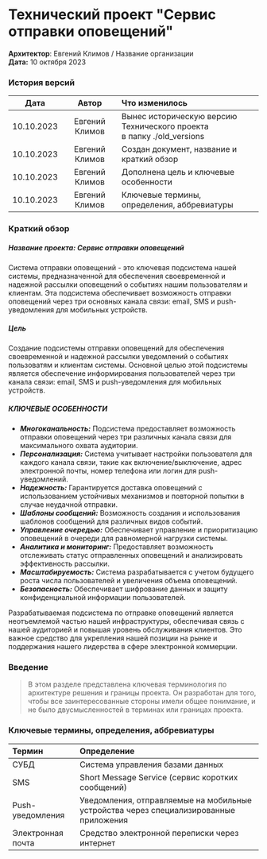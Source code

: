 # Технический проект "Сервис отправки оповещений"

**Архитектор**: Евгений Климов / Название организации  
**Дата:** 10 октября 2023


### История версий

|    Дата    |     Автор      | Что изменилось                                                            |
|:----------:|:--------------:|:--------------------------------------------------------------------------|
| 10.10.2023 | Евгений Климов | Вынес историческую версию Технического проекта<br/>в папку ./old_versions |
| 10.10.2023 | Евгений Климов | Создан документ, название и краткий обзор                                 |
| 10.10.2023 | Евгений Климов | Дополнена цель и ключевые особенности                                     |
| 10.10.2023 | Евгений Климов | Ключевые термины, определения, аббревиатуры                               |

### Краткий обзор

##### Название проекта: Сервис отправки оповещений

Система отправки оповещений - это ключевая подсистема нашей системы, предназначенной для обеспечения своевременной и надежной рассылки оповещений о событиях нашим пользователям и клиентам. Эта подсистема обеспечивает возможность отправки оповещений через три основных канала связи: email, SMS и push-уведомления для мобильных устройств.

##### Цель
Создание подсистемы отправки оповещений для обеспечения своевременной и надежной рассылки уведомлений о событиях пользоватям и клиентам системы. Основной целью этой подсистемы является обеспечение информирования пользователей через три канала связи: email, SMS и push-уведомления для мобильных устройств.

##### КЛЮЧЕВЫЕ ОСОБЕННОСТИ
- ***Многоканальность:*** Подсистема предоставляет возможность отправки оповещений через три различных канала связи для максимального охвата аудитории.
- ***Персонализация:*** Система учитывает настройки пользователя для каждого канала связи, такие как включение/выключение, адрес электронной почты, номер телефона или логин для push-уведомлений.
- ***Надежность:*** Гарантируется доставка оповещений с использованием устойчивых механизмов и повторной попытки в случае неудачной отправки.
- ***Шаблоны сообщений:*** Возможность создания и использования шаблонов сообщений для различных видов событий.
- ***Управление очередью:*** Обеспечивает управление и приоритизацию оповещений в очереди для равномерной нагрузки системы.
- ***Аналитика и мониторинг:*** Предоставляет возможность отслеживать статус отправленных оповещений и анализировать эффективность рассылки.
- ***Масштабируемость:*** Система разрабатывается с учетом будущего роста числа пользователей и увеличения объема оповещений.
- ***Безопасность:*** Обеспечивает шифрование данных и защиту конфиденциальной информации пользователей.

Разрабатываемая подсистема по отправке оповещений является неотъемлемой частью нашей инфраструктуры, обеспечивая связь с нашей аудиторией и повышая уровень обслуживания клиентов. Это важное средство для укрепления нашей позиции на рынке и поддержания нашего лидерства в сфере электронной коммерции.

### Введение

> В этом разделе представлена ключевая терминология по архитектуре решения и границы проекта. Он разработан для того, чтобы все заинтересованные стороны имели общее понимание, и не было двусмысленностей в терминах или границах проекта.

### Ключевые термины, определения, аббревиатуры

| Термин            | Определение                                                                           |
|:------------------|:--------------------------------------------------------------------------------------|
| СУБД              | Система управления базами данных                                                      |
| SMS               | Short Message Service (сервис коротких сообщений)                                     |
| Push-уведомления  | Уведомления, отправляемые на мобильные устройства через специализированные приложения |
| Электронная почта | Средство электронной переписки через интернет                                         |